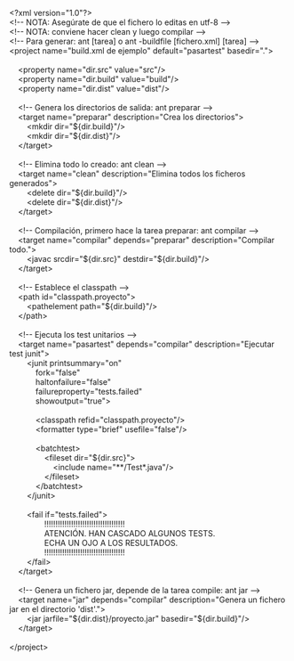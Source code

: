 <p>
	&lt;?xml version=&quot;1.0&quot;?&gt;<br />
	&lt;!-- NOTA: Aseg&uacute;rate de que el fichero lo editas en utf-8 --&gt;<br />
	&lt;!-- NOTA: conviene hacer clean y luego compilar --&gt;<br />
	&lt;!-- Para generar: ant [tarea] o ant -buildfile [fichero.xml] [tarea] --&gt;<br />
	&lt;project name=&quot;build.xml de ejemplo&quot; default=&quot;pasartest&quot; basedir=&quot;.&quot;&gt;<br />
	<br />
	&nbsp;&nbsp; &nbsp;&lt;property name=&quot;dir.src&quot; value=&quot;src&quot;/&gt;<br />
	&nbsp;&nbsp; &nbsp;&lt;property name=&quot;dir.build&quot; value=&quot;build&quot;/&gt;<br />
	&nbsp;&nbsp; &nbsp;&lt;property name=&quot;dir.dist&quot; value=&quot;dist&quot;/&gt;<br />
	<br />
	&nbsp;&nbsp; &nbsp;&lt;!-- Genera los directorios de salida: ant preparar --&gt;<br />
	&nbsp;&nbsp; &nbsp;&lt;target name=&quot;preparar&quot; description=&quot;Crea los directorios&quot;&gt;<br />
	&nbsp;&nbsp; &nbsp;&nbsp;&nbsp; &nbsp;&lt;mkdir dir=&quot;${dir.build}&quot;/&gt;<br />
	&nbsp;&nbsp; &nbsp;&nbsp;&nbsp; &nbsp;&lt;mkdir dir=&quot;${dir.dist}&quot;/&gt;<br />
	&nbsp;&nbsp; &nbsp;&lt;/target&gt;<br />
	<br />
	&nbsp;&nbsp; &nbsp;&lt;!-- Elimina todo lo creado: ant clean --&gt;<br />
	&nbsp;&nbsp; &nbsp;&lt;target name=&quot;clean&quot; description=&quot;Elimina todos los ficheros generados&quot;&gt;<br />
	&nbsp;&nbsp; &nbsp;&nbsp;&nbsp; &nbsp;&lt;delete dir=&quot;${dir.build}&quot;/&gt;<br />
	&nbsp;&nbsp; &nbsp;&nbsp;&nbsp; &nbsp;&lt;delete dir=&quot;${dir.dist}&quot;/&gt;<br />
	&nbsp;&nbsp; &nbsp;&lt;/target&gt;<br />
	<br />
	&nbsp;&nbsp; &nbsp;&lt;!-- Compilaci&oacute;n, primero hace la tarea preparar: ant compilar --&gt;<br />
	&nbsp;&nbsp; &nbsp;&lt;target name=&quot;compilar&quot; depends=&quot;preparar&quot; description=&quot;Compilar todo.&quot;&gt;<br />
	&nbsp;&nbsp; &nbsp;&nbsp;&nbsp; &nbsp;&lt;javac srcdir=&quot;${dir.src}&quot; destdir=&quot;${dir.build}&quot;/&gt;<br />
	&nbsp;&nbsp; &nbsp;&lt;/target&gt;<br />
	&nbsp;&nbsp; &nbsp;<br />
	&nbsp;&nbsp; &nbsp;&lt;!-- Establece el classpath --&gt;<br />
	&nbsp;&nbsp; &nbsp;&lt;path id=&quot;classpath.proyecto&quot;&gt;<br />
	&nbsp;&nbsp; &nbsp;&nbsp;&nbsp; &nbsp;&lt;pathelement path=&quot;${dir.build}&quot;/&gt;<br />
	&nbsp;&nbsp; &nbsp;&lt;/path&gt;<br />
	<br />
	&nbsp;&nbsp; &nbsp;&lt;!-- Ejecuta los test unitarios --&gt;<br />
	&nbsp;&nbsp; &nbsp;&lt;target name=&quot;pasartest&quot; depends=&quot;compilar&quot; description=&quot;Ejecutar test junit&quot;&gt;<br />
	&nbsp;&nbsp; &nbsp;&nbsp;&nbsp; &nbsp;&lt;junit printsummary=&quot;on&quot;<br />
	&nbsp;&nbsp; &nbsp;&nbsp;&nbsp; &nbsp;&nbsp;&nbsp; &nbsp;fork=&quot;false&quot;<br />
	&nbsp;&nbsp; &nbsp;&nbsp;&nbsp; &nbsp;&nbsp;&nbsp; &nbsp;haltonfailure=&quot;false&quot;<br />
	&nbsp;&nbsp; &nbsp;&nbsp;&nbsp; &nbsp;&nbsp;&nbsp; &nbsp;failureproperty=&quot;tests.failed&quot;<br />
	&nbsp;&nbsp; &nbsp;&nbsp;&nbsp; &nbsp;&nbsp;&nbsp; &nbsp;showoutput=&quot;true&quot;&gt;<br />
	<br />
	&nbsp;&nbsp; &nbsp;&nbsp;&nbsp; &nbsp;&nbsp;&nbsp; &nbsp;&lt;classpath refid=&quot;classpath.proyecto&quot;/&gt;<br />
	&nbsp;&nbsp; &nbsp;&nbsp;&nbsp; &nbsp;&nbsp;&nbsp; &nbsp;&lt;formatter type=&quot;brief&quot; usefile=&quot;false&quot;/&gt;<br />
	&nbsp;&nbsp; &nbsp;&nbsp;&nbsp; &nbsp;&nbsp;&nbsp; &nbsp;<br />
	&nbsp;&nbsp; &nbsp;&nbsp;&nbsp; &nbsp;&nbsp;&nbsp; &nbsp;&lt;batchtest&gt;<br />
	&nbsp;&nbsp; &nbsp;&nbsp;&nbsp; &nbsp;&nbsp;&nbsp; &nbsp;&nbsp;&nbsp; &nbsp;&lt;fileset dir=&quot;${dir.src}&quot;&gt;<br />
	&nbsp;&nbsp; &nbsp;&nbsp;&nbsp; &nbsp;&nbsp;&nbsp; &nbsp;&nbsp;&nbsp; &nbsp;&nbsp;&nbsp; &nbsp;&lt;include name=&quot;**/Test*.java&quot;/&gt;<br />
	&nbsp;&nbsp; &nbsp;&nbsp;&nbsp; &nbsp;&nbsp;&nbsp; &nbsp;&nbsp;&nbsp; &nbsp;&lt;/fileset&gt;<br />
	&nbsp;&nbsp; &nbsp;&nbsp;&nbsp; &nbsp;&nbsp;&nbsp; &nbsp;&lt;/batchtest&gt;<br />
	&nbsp;&nbsp; &nbsp;&nbsp;&nbsp; &nbsp;&lt;/junit&gt;<br />
	&nbsp;&nbsp; &nbsp;<br />
	&nbsp;&nbsp; &nbsp;&nbsp;&nbsp; &nbsp;&lt;fail if=&quot;tests.failed&quot;&gt;<br />
	&nbsp;&nbsp; &nbsp;&nbsp;&nbsp; &nbsp;&nbsp;&nbsp; &nbsp;&nbsp;&nbsp; &nbsp;!!!!!!!!!!!!!!!!!!!!!!!!!!!!!!!!!!!!<br />
	&nbsp;&nbsp; &nbsp;&nbsp;&nbsp; &nbsp;&nbsp;&nbsp; &nbsp;&nbsp;&nbsp; &nbsp;ATENCI&Oacute;N. HAN CASCADO ALGUNOS TESTS.<br />
	&nbsp;&nbsp; &nbsp;&nbsp;&nbsp; &nbsp;&nbsp;&nbsp; &nbsp;&nbsp;&nbsp; &nbsp;ECHA UN OJO A LOS RESULTADOS.<br />
	&nbsp;&nbsp; &nbsp;&nbsp;&nbsp; &nbsp;&nbsp;&nbsp; &nbsp;&nbsp;&nbsp; &nbsp;!!!!!!!!!!!!!!!!!!!!!!!!!!!!!!!!!!!!<br />
	&nbsp;&nbsp; &nbsp;&nbsp;&nbsp; &nbsp;&lt;/fail&gt;<br />
	&nbsp;&nbsp; &nbsp;&lt;/target&gt;<br />
	<br />
	&nbsp;&nbsp; &nbsp;&lt;!-- Genera un fichero jar, depende de la tarea compile: ant jar --&gt;<br />
	&nbsp;&nbsp; &nbsp;&lt;target name=&quot;jar&quot; depends=&quot;compilar&quot; description=&quot;Genera un fichero jar en el directorio &#39;dist&#39;.&quot;&gt;<br />
	&nbsp;&nbsp; &nbsp;&nbsp;&nbsp; &nbsp;&lt;jar jarfile=&quot;${dir.dist}/proyecto.jar&quot; basedir=&quot;${dir.build}&quot;/&gt;<br />
	&nbsp;&nbsp; &nbsp;&lt;/target&gt;<br />
	&nbsp;&nbsp; &nbsp;<br />
	&lt;/project&gt;</p>
